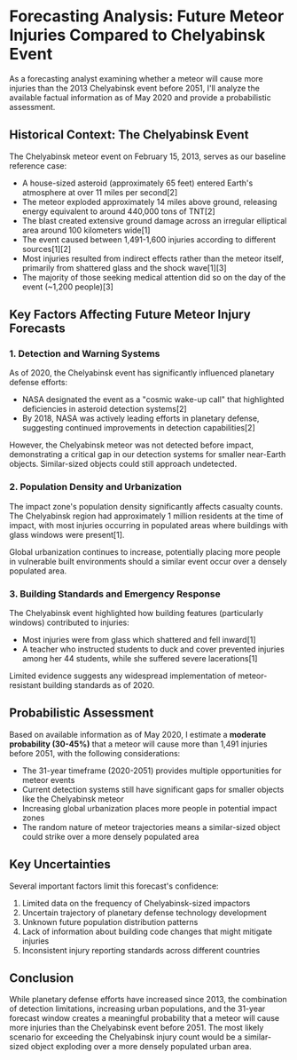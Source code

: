 # Forecasting Analysis: Future Meteor Injuries Compared to Chelyabinsk Event

As a forecasting analyst examining whether a meteor will cause more injuries than the 2013 Chelyabinsk event before 2051, I'll analyze the available factual information as of May 2020 and provide a probabilistic assessment.

## Historical Context: The Chelyabinsk Event

The Chelyabinsk meteor event on February 15, 2013, serves as our baseline reference case:

- A house-sized asteroid (approximately 65 feet) entered Earth's atmosphere at over 11 miles per second[2]
- The meteor exploded approximately 14 miles above ground, releasing energy equivalent to around 440,000 tons of TNT[2]
- The blast created extensive ground damage across an irregular elliptical area around 100 kilometers wide[1]
- The event caused between 1,491-1,600 injuries according to different sources[1][2]
- Most injuries resulted from indirect effects rather than the meteor itself, primarily from shattered glass and the shock wave[1][3]
- The majority of those seeking medical attention did so on the day of the event (~1,200 people)[3]

## Key Factors Affecting Future Meteor Injury Forecasts

### 1. Detection and Warning Systems

As of 2020, the Chelyabinsk event has significantly influenced planetary defense efforts:

- NASA designated the event as a "cosmic wake-up call" that highlighted deficiencies in asteroid detection systems[2]
- By 2018, NASA was actively leading efforts in planetary defense, suggesting continued improvements in detection capabilities[2]

However, the Chelyabinsk meteor was not detected before impact, demonstrating a critical gap in our detection systems for smaller near-Earth objects. Similar-sized objects could still approach undetected.

### 2. Population Density and Urbanization

The impact zone's population density significantly affects casualty counts. The Chelyabinsk region had approximately 1 million residents at the time of impact, with most injuries occurring in populated areas where buildings with glass windows were present[1].

Global urbanization continues to increase, potentially placing more people in vulnerable built environments should a similar event occur over a densely populated area.

### 3. Building Standards and Emergency Response

The Chelyabinsk event highlighted how building features (particularly windows) contributed to injuries:

- Most injuries were from glass which shattered and fell inward[1]
- A teacher who instructed students to duck and cover prevented injuries among her 44 students, while she suffered severe lacerations[1]

Limited evidence suggests any widespread implementation of meteor-resistant building standards as of 2020.

## Probabilistic Assessment

Based on available information as of May 2020, I estimate a **moderate probability (30-45%)** that a meteor will cause more than 1,491 injuries before 2051, with the following considerations:

- The 31-year timeframe (2020-2051) provides multiple opportunities for meteor events
- Current detection systems still have significant gaps for smaller objects like the Chelyabinsk meteor
- Increasing global urbanization places more people in potential impact zones
- The random nature of meteor trajectories means a similar-sized object could strike over a more densely populated area

## Key Uncertainties

Several important factors limit this forecast's confidence:

1. Limited data on the frequency of Chelyabinsk-sized impactors
2. Uncertain trajectory of planetary defense technology development
3. Unknown future population distribution patterns
4. Lack of information about building code changes that might mitigate injuries
5. Inconsistent injury reporting standards across different countries

## Conclusion

While planetary defense efforts have increased since 2013, the combination of detection limitations, increasing urban populations, and the 31-year forecast window creates a meaningful probability that a meteor will cause more injuries than the Chelyabinsk event before 2051. The most likely scenario for exceeding the Chelyabinsk injury count would be a similar-sized object exploding over a more densely populated urban area.